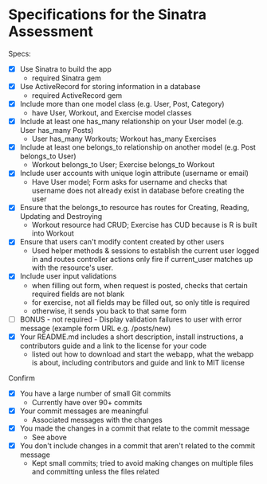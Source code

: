 # Specifications for the Sinatra Assessment

Specs:
- [x] Use Sinatra to build the app
    - required Sinatra gem
- [x] Use ActiveRecord for storing information in a database
    - required ActiveRecord gem
- [x] Include more than one model class (e.g. User, Post, Category)
    - have User, Workout, and Exercise model classes
- [x] Include at least one has_many relationship on your User model (e.g. User has_many Posts)
    - User has_many Workouts; Workout has_many Exercises
- [x] Include at least one belongs_to relationship on another model (e.g. Post belongs_to User)
    - Workout belongs_to User; Exercise belongs_to Workout
- [x] Include user accounts with unique login attribute (username or email)
    - Have User model; Form asks for username and checks that username does not already exist in database before creating the user
- [x] Ensure that the belongs_to resource has routes for Creating, Reading, Updating and Destroying
    - Workout resource had CRUD; Exercise has CUD because is R is built into Workout
- [x] Ensure that users can't modify content created by other users
    - Used helper methods & sessions to establish the current user logged in and routes controller actions only fire if current_user matches up with the resource's user.
- [x] Include user input validations
    - when filling out form, when request is posted, checks that certain required fields are not blank
    - for exercise, not all fields may be filled out, so only title is required
    - otherwise, it sends you back to that same form
- [ ] BONUS - not required - Display validation failures to user with error message (example form URL e.g. /posts/new)
- [x] Your README.md includes a short description, install instructions, a contributors guide and a link to the license for your code
    - listed out how to download and start the webapp, what the webapp is about, including contributors and guide and link to MIT license

Confirm
- [x] You have a large number of small Git commits
    - Currently have over 90+ commits
- [x] Your commit messages are meaningful
    - Associated messages with the changes
- [x] You made the changes in a commit that relate to the commit message
    - See above
- [x] You don't include changes in a commit that aren't related to the commit message
    - Kept small commits; tried to avoid making changes on multiple files and committing unless the files related